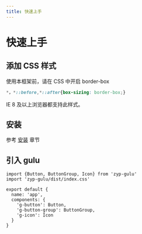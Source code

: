 ```yaml
---
title: 快速上手
---
```


# 快速上手

## 添加 CSS 样式

使用本框架前，请在 CSS 中开启 border-box

```css
*，*::before,*::after{box-sizing: border-box;}
```
IE 8 及以上浏览器都支持此样式。

## 安装

参考 [安装](http://localhost:8080/zyp-gulu-demo/install/) 章节

## 引入 gulu
```$xslt
import {Button, ButtonGroup, Icon} from 'zyp-gulu'
import 'zyp-gulu/dist/index.css'

export default {
  name: 'app',
  components: {
    'g-button': Button,
    'g-button-group': ButtonGroup,
    'g-icon': Icon
  }
}
```
